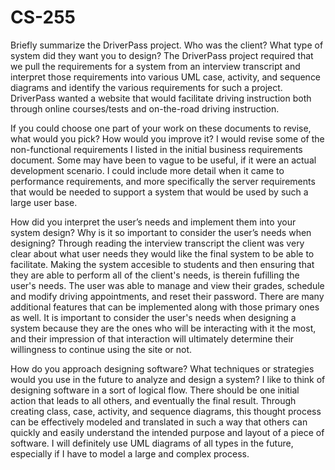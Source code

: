 # CS-255
Briefly summarize the DriverPass project. Who was the client? What type of system did they want you to design?
The DriverPass project required that we pull the requirements for a system from an interview transcript and interpret those requirements into various UML case, activity, and sequence diagrams and identify the various requirements for such a project. DriverPass wanted a website that would facilitate driving instruction both through online courses/tests and on-the-road driving instruction.

If you could choose one part of your work on these documents to revise, what would you pick? How would you improve it?
I would revise some of the non-functional requirements I listed in the initial business requirements document. Some may have been to vague to be useful, if it were an actual development scenario. I could include more detail when it came to performance requirements, and more specifically the server requirements that would be needed to support a system that would be used by such a large user base.

How did you interpret the user’s needs and implement them into your system design? Why is it so important to consider the user’s needs when designing?
Through reading the interview transcript the client was very clear about what user needs they would like the final system to be able to facilitate. Making the system accesible to students and then ensuring that they are able to perform all of the client's needs, is therein fufilling the user's needs. The user was able to manage and view their grades, schedule and modify driving appointments, and reset their password. There are many additional features that can be implemented along with those primary ones as well. It is important to consider the user's needs when designing a system because they are the ones who will be interacting with it the most, and their impression of that interaction will ultimately determine their willingness to continue using the site or not.

How do you approach designing software? What techniques or strategies would you use in the future to analyze and design a system?
I like to think of designing software in a sort of logical flow. There should be one initial action that leads to all others, and eventually the final result. Through creating class, case, activity, and sequence diagrams, this thought process can be effectively modeled and translated in such a way that others can quickly and easily understand the intended purpose and layout of a piece of software. I will definitely use UML diagrams of all types in the future, especially if I have to model a large and complex process.
